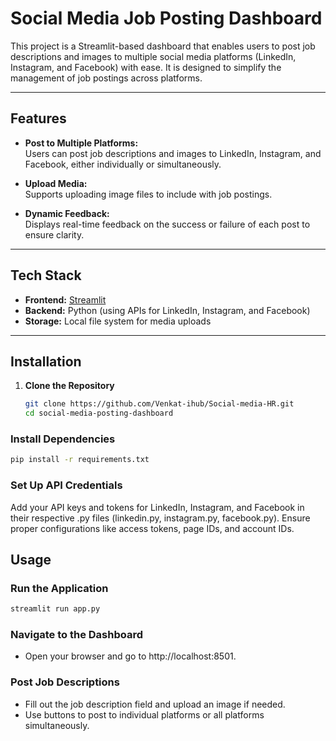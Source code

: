 # **Social Media Job Posting Dashboard**

This project is a Streamlit-based dashboard that enables users to post job descriptions and images to multiple social media platforms (LinkedIn, Instagram, and Facebook) with ease. It is designed to simplify the management of job postings across platforms.

---

## **Features**

- **Post to Multiple Platforms:**  
  Users can post job descriptions and images to LinkedIn, Instagram, and Facebook, either individually or simultaneously.

- **Upload Media:**  
  Supports uploading image files to include with job postings.

- **Dynamic Feedback:**  
  Displays real-time feedback on the success or failure of each post to ensure clarity.

---

## **Tech Stack**

- **Frontend:** [Streamlit](https://streamlit.io/)
- **Backend:** Python (using APIs for LinkedIn, Instagram, and Facebook)
- **Storage:** Local file system for media uploads

---

## **Installation**

1. **Clone the Repository**
   ```bash
   git clone https://github.com/Venkat-ihub/Social-media-HR.git
   cd social-media-posting-dashboard
### Install Dependencies
```bash
pip install -r requirements.txt
```
### Set Up API Credentials

Add your API keys and tokens for LinkedIn, Instagram, and Facebook in their respective .py files (linkedin.py, instagram.py, facebook.py).
Ensure proper configurations like access tokens, page IDs, and account IDs.

## Usage
### Run the Application

```bash
streamlit run app.py
```
### Navigate to the Dashboard

- Open your browser and go to http://localhost:8501.
### Post Job Descriptions

- Fill out the job description field and upload an image if needed.
- Use buttons to post to individual platforms or all platforms simultaneously.

